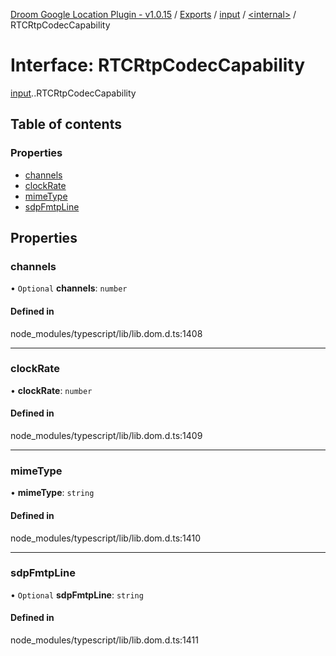[Droom Google Location Plugin - v1.0.15](../README.md) / [Exports](../modules.md) / [input](../modules/input.md) / [<internal\>](../modules/input._internal_.md) / RTCRtpCodecCapability

# Interface: RTCRtpCodecCapability

[input](../modules/input.md).[<internal>](../modules/input._internal_.md).RTCRtpCodecCapability

## Table of contents

### Properties

- [channels](input._internal_.RTCRtpCodecCapability.md#channels)
- [clockRate](input._internal_.RTCRtpCodecCapability.md#clockrate)
- [mimeType](input._internal_.RTCRtpCodecCapability.md#mimetype)
- [sdpFmtpLine](input._internal_.RTCRtpCodecCapability.md#sdpfmtpline)

## Properties

### channels

• `Optional` **channels**: `number`

#### Defined in

node_modules/typescript/lib/lib.dom.d.ts:1408

___

### clockRate

• **clockRate**: `number`

#### Defined in

node_modules/typescript/lib/lib.dom.d.ts:1409

___

### mimeType

• **mimeType**: `string`

#### Defined in

node_modules/typescript/lib/lib.dom.d.ts:1410

___

### sdpFmtpLine

• `Optional` **sdpFmtpLine**: `string`

#### Defined in

node_modules/typescript/lib/lib.dom.d.ts:1411
